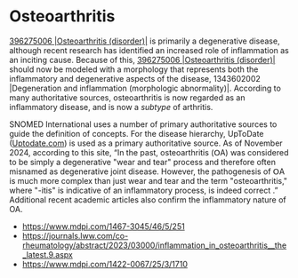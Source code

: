 # Osteoarthritis

[396275006 |Osteoarthritis (disorder)|](http://snomed.info/id/396275006) is primarily a degenerative disease, although recent research has identified an increased role of inflammation as an inciting cause. Because of this, [396275006 |Osteoarthritis (disorder)|](http://snomed.info/id/396275006) should now be modeled with a morphology that represents both the inflammatory and degenerative aspects of the disease, 1343602002 |Degeneration and inflammation (morphologic abnormality)|. According to many authoritative sources, osteoarthritis is now regarded as an inflammatory disease, and is now a  _subtype_ of arthritis.

SNOMED International uses a number of primary authoritative sources to guide the definition of concepts. For the disease hierarchy, UpToDate ([Uptodate.com](http://Uptodate.com)) is used as a primary authoritative source. As of November 2024, according to this site, “In the past, οѕteоаrthritiѕ (ՕΑ) was considered to be simply a degenerative "wear and tear" process and therefore often misnamed as degenerative joint disease. However, the pathogenesis of ՕΑ is much more complex than just wear and tear and the term "οѕteоarthritis," where "-itis" is indicative of an inflammatory process, is indeed correct .” Additional recent academic articles also confirm the inflammatory nature of OA.

  * <https://www.mdpi.com/1467-3045/46/5/251>
  * <https://journals.lww.com/co-rheumatology/abstract/2023/03000/inflammation_in_osteoarthritis__the_latest.9.aspx>
  * <https://www.mdpi.com/1422-0067/25/3/1710>

